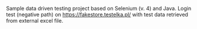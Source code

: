 Sample data driven testing project based on Selenium (v. 4) and Java.
Login test (negative path) on https://fakestore.testelka.pl/ with test data retrieved from external excel file.
